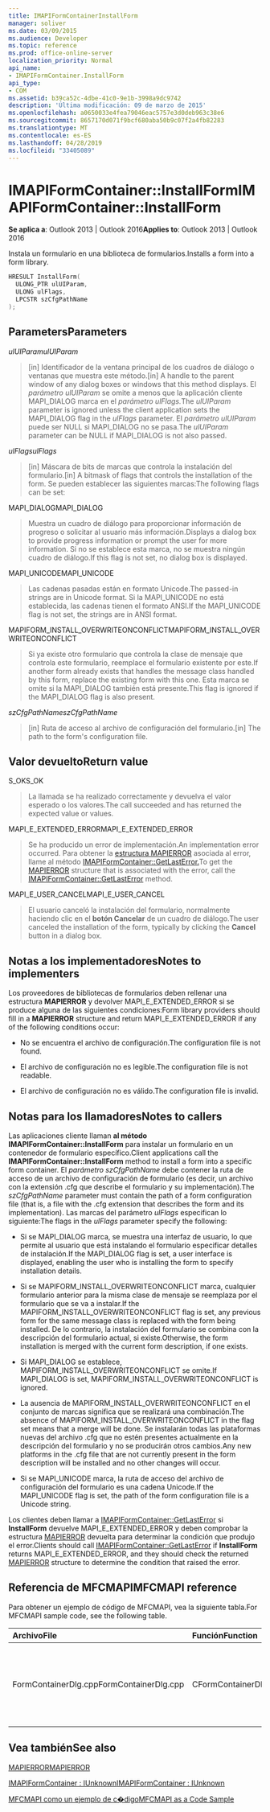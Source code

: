 ```yaml
---
title: IMAPIFormContainerInstallForm
manager: soliver
ms.date: 03/09/2015
ms.audience: Developer
ms.topic: reference
ms.prod: office-online-server
localization_priority: Normal
api_name:
- IMAPIFormContainer.InstallForm
api_type:
- COM
ms.assetid: b39ca52c-4dbe-41c0-9e1b-3998a9dc9742
description: 'Última modificación: 09 de marzo de 2015'
ms.openlocfilehash: a0650033e4fea79046eac5757e3d0deb963c38e6
ms.sourcegitcommit: 8657170d071f9bcf680aba50b9c07f2a4fb82283
ms.translationtype: MT
ms.contentlocale: es-ES
ms.lasthandoff: 04/28/2019
ms.locfileid: "33405089"
---
```

# <a name="imapiformcontainerinstallform"></a><span data-ttu-id="8ccfc-103">IMAPIFormContainer::InstallForm</span><span class="sxs-lookup"><span data-stu-id="8ccfc-103">IMAPIFormContainer::InstallForm</span></span>

  
  
<span data-ttu-id="8ccfc-104">**Se aplica a**: Outlook 2013 | Outlook 2016</span><span class="sxs-lookup"><span data-stu-id="8ccfc-104">**Applies to**: Outlook 2013 | Outlook 2016</span></span> 
  
<span data-ttu-id="8ccfc-105">Instala un formulario en una biblioteca de formularios.</span><span class="sxs-lookup"><span data-stu-id="8ccfc-105">Installs a form into a form library.</span></span>
  
```cpp
HRESULT InstallForm(
  ULONG_PTR ulUIParam,
  ULONG ulFlags,
  LPCSTR szCfgPathName
);
```

## <a name="parameters"></a><span data-ttu-id="8ccfc-106">Parameters</span><span class="sxs-lookup"><span data-stu-id="8ccfc-106">Parameters</span></span>

 <span data-ttu-id="8ccfc-107">_ulUIParam_</span><span class="sxs-lookup"><span data-stu-id="8ccfc-107">_ulUIParam_</span></span>
  
> <span data-ttu-id="8ccfc-108">[in] Identificador de la ventana principal de los cuadros de diálogo o ventanas que muestra este método.</span><span class="sxs-lookup"><span data-stu-id="8ccfc-108">[in] A handle to the parent window of any dialog boxes or windows that this method displays.</span></span> <span data-ttu-id="8ccfc-109">El _parámetro ulUIParam_ se omite a menos que la aplicación cliente MAPI_DIALOG marca en el _parámetro ulFlags._</span><span class="sxs-lookup"><span data-stu-id="8ccfc-109">The  _ulUIParam_ parameter is ignored unless the client application sets the MAPI_DIALOG flag in the  _ulFlags_ parameter.</span></span> <span data-ttu-id="8ccfc-110">El  _parámetro ulUIParam_ puede ser NULL si MAPI_DIALOG no se pasa.</span><span class="sxs-lookup"><span data-stu-id="8ccfc-110">The  _ulUIParam_ parameter can be NULL if MAPI_DIALOG is not also passed.</span></span> 
    
 <span data-ttu-id="8ccfc-111">_ulFlags_</span><span class="sxs-lookup"><span data-stu-id="8ccfc-111">_ulFlags_</span></span>
  
> <span data-ttu-id="8ccfc-112">[in] Máscara de bits de marcas que controla la instalación del formulario.</span><span class="sxs-lookup"><span data-stu-id="8ccfc-112">[in] A bitmask of flags that controls the installation of the form.</span></span> <span data-ttu-id="8ccfc-113">Se pueden establecer las siguientes marcas:</span><span class="sxs-lookup"><span data-stu-id="8ccfc-113">The following flags can be set:</span></span>
    
<span data-ttu-id="8ccfc-114">MAPI_DIALOG</span><span class="sxs-lookup"><span data-stu-id="8ccfc-114">MAPI_DIALOG</span></span> 
  
> <span data-ttu-id="8ccfc-115">Muestra un cuadro de diálogo para proporcionar información de progreso o solicitar al usuario más información.</span><span class="sxs-lookup"><span data-stu-id="8ccfc-115">Displays a dialog box to provide progress information or prompt the user for more information.</span></span> <span data-ttu-id="8ccfc-116">Si no se establece esta marca, no se muestra ningún cuadro de diálogo.</span><span class="sxs-lookup"><span data-stu-id="8ccfc-116">If this flag is not set, no dialog box is displayed.</span></span>
    
<span data-ttu-id="8ccfc-117">MAPI_UNICODE</span><span class="sxs-lookup"><span data-stu-id="8ccfc-117">MAPI_UNICODE</span></span> 
  
> <span data-ttu-id="8ccfc-118">Las cadenas pasadas están en formato Unicode.</span><span class="sxs-lookup"><span data-stu-id="8ccfc-118">The passed-in strings are in Unicode format.</span></span> <span data-ttu-id="8ccfc-119">Si la MAPI_UNICODE no está establecida, las cadenas tienen el formato ANSI.</span><span class="sxs-lookup"><span data-stu-id="8ccfc-119">If the MAPI_UNICODE flag is not set, the strings are in ANSI format.</span></span>
    
<span data-ttu-id="8ccfc-120">MAPIFORM_INSTALL_OVERWRITEONCONFLICT</span><span class="sxs-lookup"><span data-stu-id="8ccfc-120">MAPIFORM_INSTALL_OVERWRITEONCONFLICT</span></span> 
  
> <span data-ttu-id="8ccfc-121">Si ya existe otro formulario que controla la clase de mensaje que controla este formulario, reemplace el formulario existente por este.</span><span class="sxs-lookup"><span data-stu-id="8ccfc-121">If another form already exists that handles the message class handled by this form, replace the existing form with this one.</span></span> <span data-ttu-id="8ccfc-122">Esta marca se omite si la MAPI_DIALOG también está presente.</span><span class="sxs-lookup"><span data-stu-id="8ccfc-122">This flag is ignored if the MAPI_DIALOG flag is also present.</span></span> 
    
 <span data-ttu-id="8ccfc-123">_szCfgPathName_</span><span class="sxs-lookup"><span data-stu-id="8ccfc-123">_szCfgPathName_</span></span>
  
> <span data-ttu-id="8ccfc-124">[in] Ruta de acceso al archivo de configuración del formulario.</span><span class="sxs-lookup"><span data-stu-id="8ccfc-124">[in] The path to the form's configuration file.</span></span>
    
## <a name="return-value"></a><span data-ttu-id="8ccfc-125">Valor devuelto</span><span class="sxs-lookup"><span data-stu-id="8ccfc-125">Return value</span></span>

<span data-ttu-id="8ccfc-126">S_OK</span><span class="sxs-lookup"><span data-stu-id="8ccfc-126">S_OK</span></span> 
  
> <span data-ttu-id="8ccfc-127">La llamada se ha realizado correctamente y devuelva el valor esperado o los valores.</span><span class="sxs-lookup"><span data-stu-id="8ccfc-127">The call succeeded and has returned the expected value or values.</span></span>
    
<span data-ttu-id="8ccfc-128">MAPI_E_EXTENDED_ERROR</span><span class="sxs-lookup"><span data-stu-id="8ccfc-128">MAPI_E_EXTENDED_ERROR</span></span> 
  
> <span data-ttu-id="8ccfc-129">Se ha producido un error de implementación.</span><span class="sxs-lookup"><span data-stu-id="8ccfc-129">An implementation error occurred.</span></span> <span data-ttu-id="8ccfc-130">Para obtener la [estructura MAPIERROR](mapierror.md) asociada al error, llame al método [IMAPIFormContainer::GetLastError.](imapiformcontainer-getlasterror.md)</span><span class="sxs-lookup"><span data-stu-id="8ccfc-130">To get the [MAPIERROR](mapierror.md) structure that is associated with the error, call the [IMAPIFormContainer::GetLastError](imapiformcontainer-getlasterror.md) method.</span></span> 
    
<span data-ttu-id="8ccfc-131">MAPI_E_USER_CANCEL</span><span class="sxs-lookup"><span data-stu-id="8ccfc-131">MAPI_E_USER_CANCEL</span></span> 
  
> <span data-ttu-id="8ccfc-132">El usuario canceló la instalación del formulario, normalmente haciendo clic en el **botón Cancelar** de un cuadro de diálogo.</span><span class="sxs-lookup"><span data-stu-id="8ccfc-132">The user canceled the installation of the form, typically by clicking the **Cancel** button in a dialog box.</span></span> 
    
## <a name="notes-to-implementers"></a><span data-ttu-id="8ccfc-133">Notas a los implementadores</span><span class="sxs-lookup"><span data-stu-id="8ccfc-133">Notes to implementers</span></span>

<span data-ttu-id="8ccfc-134">Los proveedores de bibliotecas de formularios deben rellenar una estructura **MAPIERROR** y devolver MAPI_E_EXTENDED_ERROR si se produce alguna de las siguientes condiciones:</span><span class="sxs-lookup"><span data-stu-id="8ccfc-134">Form library providers should fill in a **MAPIERROR** structure and return MAPI_E_EXTENDED_ERROR if any of the following conditions occur:</span></span> 
  
- <span data-ttu-id="8ccfc-135">No se encuentra el archivo de configuración.</span><span class="sxs-lookup"><span data-stu-id="8ccfc-135">The configuration file is not found.</span></span>
    
- <span data-ttu-id="8ccfc-136">El archivo de configuración no es legible.</span><span class="sxs-lookup"><span data-stu-id="8ccfc-136">The configuration file is not readable.</span></span>
    
- <span data-ttu-id="8ccfc-137">El archivo de configuración no es válido.</span><span class="sxs-lookup"><span data-stu-id="8ccfc-137">The configuration file is invalid.</span></span>
    
## <a name="notes-to-callers"></a><span data-ttu-id="8ccfc-138">Notas para los llamadores</span><span class="sxs-lookup"><span data-stu-id="8ccfc-138">Notes to callers</span></span>

<span data-ttu-id="8ccfc-139">Las aplicaciones cliente llaman **al método IMAPIFormContainer::InstallForm** para instalar un formulario en un contenedor de formulario específico.</span><span class="sxs-lookup"><span data-stu-id="8ccfc-139">Client applications call the **IMAPIFormContainer::InstallForm** method to install a form into a specific form container.</span></span> <span data-ttu-id="8ccfc-140">El  _parámetro szCfgPathName_ debe contener la ruta de acceso de un archivo de configuración de formulario (es decir, un archivo con la extensión .cfg que describe el formulario y su implementación).</span><span class="sxs-lookup"><span data-stu-id="8ccfc-140">The  _szCfgPathName_ parameter must contain the path of a form configuration file (that is, a file with the .cfg extension that describes the form and its implementation).</span></span> <span data-ttu-id="8ccfc-141">Las marcas del parámetro  _ulFlags_ especifican lo siguiente:</span><span class="sxs-lookup"><span data-stu-id="8ccfc-141">The flags in the  _ulFlags_ parameter specify the following:</span></span> 
  
- <span data-ttu-id="8ccfc-142">Si se MAPI_DIALOG marca, se muestra una interfaz de usuario, lo que permite al usuario que está instalando el formulario especificar detalles de instalación.</span><span class="sxs-lookup"><span data-stu-id="8ccfc-142">If the MAPI_DIALOG flag is set, a user interface is displayed, enabling the user who is installing the form to specify installation details.</span></span>
    
- <span data-ttu-id="8ccfc-143">Si se MAPIFORM_INSTALL_OVERWRITEONCONFLICT marca, cualquier formulario anterior para la misma clase de mensaje se reemplaza por el formulario que se va a instalar.</span><span class="sxs-lookup"><span data-stu-id="8ccfc-143">If the MAPIFORM_INSTALL_OVERWRITEONCONFLICT flag is set, any previous form for the same message class is replaced with the form being installed.</span></span> <span data-ttu-id="8ccfc-144">De lo contrario, la instalación del formulario se combina con la descripción del formulario actual, si existe.</span><span class="sxs-lookup"><span data-stu-id="8ccfc-144">Otherwise, the form installation is merged with the current form description, if one exists.</span></span>
    
- <span data-ttu-id="8ccfc-145">Si MAPI_DIALOG se establece, MAPIFORM_INSTALL_OVERWRITEONCONFLICT se omite.</span><span class="sxs-lookup"><span data-stu-id="8ccfc-145">If MAPI_DIALOG is set, MAPIFORM_INSTALL_OVERWRITEONCONFLICT is ignored.</span></span>
    
- <span data-ttu-id="8ccfc-146">La ausencia de MAPIFORM_INSTALL_OVERWRITEONCONFLICT en el conjunto de marcas significa que se realizará una combinación.</span><span class="sxs-lookup"><span data-stu-id="8ccfc-146">The absence of MAPIFORM_INSTALL_OVERWRITEONCONFLICT in the flag set means that a merge will be done.</span></span> <span data-ttu-id="8ccfc-147">Se instalarán todas las plataformas nuevas del archivo .cfg que no estén presentes actualmente en la descripción del formulario y no se producirán otros cambios.</span><span class="sxs-lookup"><span data-stu-id="8ccfc-147">Any new platforms in the .cfg file that are not currently present in the form description will be installed and no other changes will occur.</span></span>
    
- <span data-ttu-id="8ccfc-148">Si se MAPI_UNICODE marca, la ruta de acceso del archivo de configuración del formulario es una cadena Unicode.</span><span class="sxs-lookup"><span data-stu-id="8ccfc-148">If the MAPI_UNICODE flag is set, the path of the form configuration file is a Unicode string.</span></span> 
    
<span data-ttu-id="8ccfc-149">Los clientes deben llamar a [IMAPIFormContainer::GetLastError](imapiformcontainer-getlasterror.md) si **InstallForm** devuelve MAPI_E_EXTENDED_ERROR y deben comprobar la estructura [MAPIERROR](mapierror.md) devuelta para determinar la condición que produjo el error.</span><span class="sxs-lookup"><span data-stu-id="8ccfc-149">Clients should call [IMAPIFormContainer::GetLastError](imapiformcontainer-getlasterror.md) if **InstallForm** returns MAPI_E_EXTENDED_ERROR, and they should check the returned [MAPIERROR](mapierror.md) structure to determine the condition that raised the error.</span></span> 
  
## <a name="mfcmapi-reference"></a><span data-ttu-id="8ccfc-150">Referencia de MFCMAPI</span><span class="sxs-lookup"><span data-stu-id="8ccfc-150">MFCMAPI reference</span></span>

<span data-ttu-id="8ccfc-151">Para obtener un ejemplo de código de MFCMAPI, vea la siguiente tabla.</span><span class="sxs-lookup"><span data-stu-id="8ccfc-151">For MFCMAPI sample code, see the following table.</span></span>
  
|<span data-ttu-id="8ccfc-152">**Archivo**</span><span class="sxs-lookup"><span data-stu-id="8ccfc-152">**File**</span></span>|<span data-ttu-id="8ccfc-153">**Función**</span><span class="sxs-lookup"><span data-stu-id="8ccfc-153">**Function**</span></span>|<span data-ttu-id="8ccfc-154">**Comentario**</span><span class="sxs-lookup"><span data-stu-id="8ccfc-154">**Comment**</span></span>|
|:-----|:-----|:-----|
|<span data-ttu-id="8ccfc-155">FormContainerDlg.cpp</span><span class="sxs-lookup"><span data-stu-id="8ccfc-155">FormContainerDlg.cpp</span></span>  <br/> |<span data-ttu-id="8ccfc-156">CFormContainerDlg::OnInstallForm</span><span class="sxs-lookup"><span data-stu-id="8ccfc-156">CFormContainerDlg::OnInstallForm</span></span>  <br/> |<span data-ttu-id="8ccfc-157">MFCMAPI usa el **método IMAPIFormContainer::InstallForm** para instalar un formulario en un contenedor de formulario.</span><span class="sxs-lookup"><span data-stu-id="8ccfc-157">MFCMAPI uses the **IMAPIFormContainer::InstallForm** method to install a form in a form container.</span></span>  <br/> |
   
## <a name="see-also"></a><span data-ttu-id="8ccfc-158">Vea también</span><span class="sxs-lookup"><span data-stu-id="8ccfc-158">See also</span></span>



[<span data-ttu-id="8ccfc-159">MAPIERROR</span><span class="sxs-lookup"><span data-stu-id="8ccfc-159">MAPIERROR</span></span>](mapierror.md)
  
[<span data-ttu-id="8ccfc-160">IMAPIFormContainer : IUnknown</span><span class="sxs-lookup"><span data-stu-id="8ccfc-160">IMAPIFormContainer : IUnknown</span></span>](imapiformcontaineriunknown.md)


[<span data-ttu-id="8ccfc-161">MFCMAPI como un ejemplo de c�digo</span><span class="sxs-lookup"><span data-stu-id="8ccfc-161">MFCMAPI as a Code Sample</span></span>](mfcmapi-as-a-code-sample.md)

